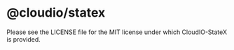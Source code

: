 # @cloudio/statex

Please see the LICENSE file for the MIT license under which CloudIO-StateX is provided.
